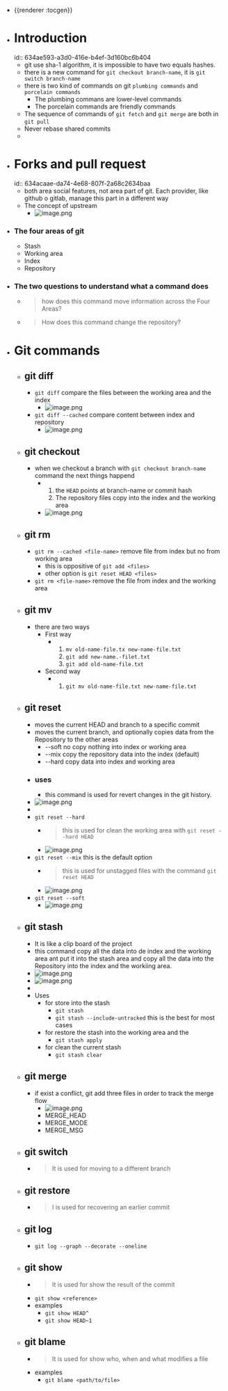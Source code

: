 - {{renderer :tocgen}}
- # Introduction
  id:: 634ae593-a3d0-416e-b4ef-3d160bc6b404
	- git use sha-1 algorithm, it is impossible to have two equals hashes.
	- there is a new command for `git checkout branch-name`, it is `git switch branch-name`
	- there is two kind of commands on git `plumbing commands` and `porcelain commands`
		- The plumbing commans are lower-level commands
		- The porcelain commands are friendly commands
	- The sequence of commands of `git fetch` and `git merge` are both in `git pull`
	- Never rebase shared commits
	-
- # Forks and pull request
  id:: 634acaae-da74-4e68-807f-2a68c2634baa
	- both area social features, not area part of git. Each provider, like github o gitlab, manage this part in a different way
	- The concept of upstream
		- ![image.png](../assets/image_1665652873402_0.png)
- ### The four areas of git
	- Stash
	- Working area
	- Index
	- Repository
- ### The two questions to understand what a command does
	- > how does this command move information across the Four Areas?
	- >How does this command change the repository?
- # Git commands
	- ## git diff
		- `git diff` compare the files between the working area and the index
			- ![image.png](../assets/image_1665656492499_0.png)
		- `git diff --cached` compare content between index and repository
			- ![image.png](../assets/image_1665656653664_0.png)
	- ## git checkout
		- when we checkout a branch with `git checkout branch-name` command the next things happend
			- 1. the `HEAD` points at branch-name or commit hash
			  2. The repository files copy into the index and the working area
			- ![image.png](../assets/image_1665686920215_0.png)
	- ## git rm
		- `git rm --cached <file-name>` remove file from index but no from working area
			- this is oppositive of `git add <files>`
			- other option is `git reset HEAD <files>`
		- `git rm <file-name>` remove the file from index and the working area
	- ## git mv
		- there are two ways
			- First way
				- 1. `mv old-name-file.tx new-name-file.txt`
				  2. `git add new-name.-filet.txt`
				  3. `git add old-name-file.txt`
			- Second way
				- 1. `git mv old-name-file.txt new-name-file.txt`
	- ## git reset
		- moves the current HEAD and branch to a specific commit
		- moves the current branch, and optionally copies data from the Repository to the other areas
			- --soft no copy nothing into index or working area
			- --mix copy the repository data into the index (default)
			- --hard copy data into index and working area
		- ### uses
			- this command is used for revert changes in the git history.
		- ![image.png](../assets/image_1665694237416_0.png)
		-
		- `git reset --hard`
			- > this is used for clean the working area with `git reset --hard HEAD`
			- ![image.png](../assets/image_1665694342527_0.png)
		- `git reset --mix` this is the default option
			- > this is used for unstagged files with the command `git reset HEAD`
			- ![image.png](../assets/image_1665694378198_0.png)
		- `git reset --soft`
			- ![image.png](../assets/image_1665694489467_0.png)
	- ## git stash
		- It is like a clip board of the project
		- this command copy all the data into de index and the working area ant put it into the stash area and copy all the data into the Repository into the index and the workiing area.
		- ![image.png](../assets/image_1665696855477_0.png)
		- ![image.png](../assets/image_1665697009659_0.png)
		-
		- Uses
			- for store into the stash
				- `git stash`
				- `git stash --include-untracked` this is the best for most cases
			- for restore the stash into the working area and the
				- `git stash apply`
			- for clean the current stash
				- `git stash clear`
	- ## git merge
		- if exist a conflict, git add three files in order to track the merge flow
			- ![image.png](../assets/image_1665722920057_0.png)
			- MERGE_HEAD
			- MERGE_MODE
			- MERGE_MSG
	- ## git switch
		- > It is used for moving to a different branch
	- ## git restore
		- > I is used for recovering an earlier commit
	- ## git log
		- `git log --graph --decorate --oneline`
	- ## git show
		- > It is used for show the result of the commit
		- `git show <reference>`
		- examples
			- `git show HEAD^`
			- `git show HEAD~1`
	- ## git blame
		- > It is used for show who, when and what modifies a file
		- examples
			- `git blame <path/to/file>`